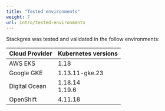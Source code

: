 ```yaml
---
title: "Tested environments"
weight: 7
url: intro/tested-environments
---
```


Stackgres was tested and validated in the follow environments:

| Cloud Provider | Kubernetes versions |
|----------------|---------------------|
| AWS EKS        | 1.18                |
| Google GKE     | 1.13.11-gke.23      |
| Digital Ocean  | 1.18.14<br>1.19.6   |
| OpenShift      | 4.11.18             |
